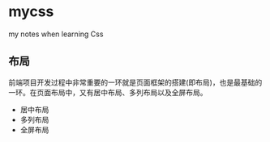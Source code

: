 # mycss
my notes when learning Css


## 布局
前端项目开发过程中非常重要的一环就是页面框架的搭建(即布局)，也是最基础的一环。在页面布局中，又有居中布局、多列布局以及全屏布局。
- 居中布局
- 多列布局
- 全屏布局